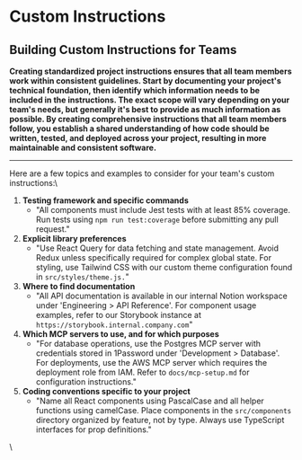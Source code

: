 # Custom Instructions

## Building Custom Instructions for Teams

**Creating standardized project instructions ensures that all team members work within consistent guidelines. Start by documenting your project's technical foundation, then identify which information needs to be included in the instructions. The exact scope will vary depending on your team's needs, but generally it's best to provide as much information as possible. By creating comprehensive instructions that all team members follow, you establish a shared understanding of how code should be written, tested, and deployed across your project, resulting in more maintainable and consistent software.**

***

Here are a few topics and examples to consider for your team's custom instructions:\


1. **Testing framework and specific commands**
   * "All components must include Jest tests with at least 85% coverage. Run tests using `npm run test:coverage` before submitting any pull request."
2. **Explicit library preferences**
   * "Use React Query for data fetching and state management. Avoid Redux unless specifically required for complex global state. For styling, use Tailwind CSS with our custom theme configuration found in `src/styles/theme.js.`"
3. **Where to find documentation**
   * "All API documentation is available in our internal Notion workspace under 'Engineering > API Reference'. For component usage examples, refer to our Storybook instance at `https://storybook.internal.company.com`"
4. **Which MCP servers to use, and for which purposes**
   * "For database operations, use the Postgres MCP server with credentials stored in 1Password under 'Development > Database'. For deployments, use the AWS MCP server which requires the deployment role from IAM. Refer to `docs/mcp-setup.md` for configuration instructions."
5. **Coding conventions specific to your project**
   * "Name all React components using PascalCase and all helper functions using camelCase. Place components in the `src/components` directory organized by feature, not by type. Always use TypeScript interfaces for prop definitions."

\
